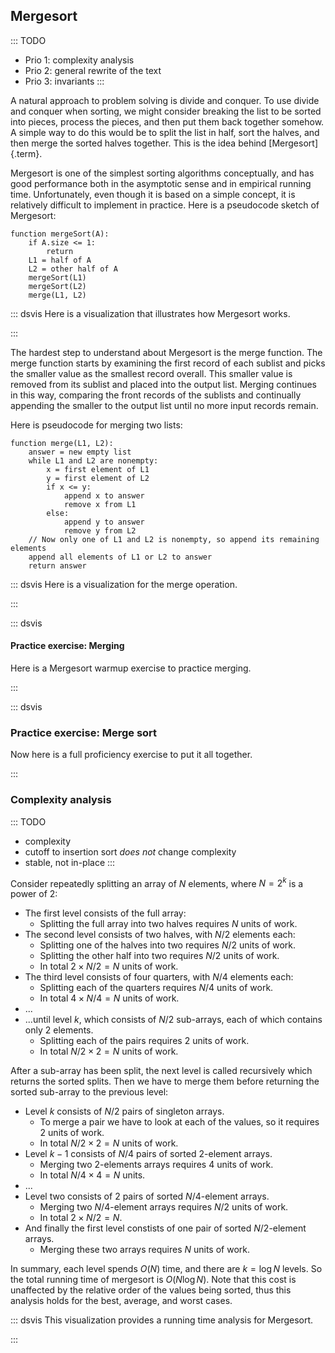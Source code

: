 
## Mergesort

::: TODO
- Prio 1: complexity analysis
- Prio 2: general rewrite of the text
- Prio 3: invariants
:::

A natural approach to problem solving is divide and conquer. To use
divide and conquer when sorting, we might consider breaking the list to
be sorted into pieces, process the pieces, and then put them back
together somehow. A simple way to do this would be to split the list in
half, sort the halves, and then merge the sorted halves together. This
is the idea behind [Mergesort]{.term}.

Mergesort is one of the simplest sorting algorithms conceptually, and
has good performance both in the asymptotic sense and in empirical
running time. Unfortunately, even though it is based on a simple
concept, it is relatively difficult to implement in practice. Here is a
pseudocode sketch of Mergesort:

    function mergeSort(A):
        if A.size <= 1:
            return
        L1 = half of A
        L2 = other half of A
        mergeSort(L1)
        mergeSort(L2)
        merge(L1, L2)

::: dsvis
Here is a visualization that illustrates how Mergesort works.

<avembed id="mergesortAV" src="Sorting/mergesortAV.html" type="ss" name="Mergesort Visualization"/>
:::

The hardest step to understand about Mergesort is the merge function.
The merge function starts by examining the first record of each sublist
and picks the smaller value as the smallest record overall. This smaller
value is removed from its sublist and placed into the output list.
Merging continues in this way, comparing the front records of the
sublists and continually appending the smaller to the output list until
no more input records remain.

Here is pseudocode for merging two lists:

    function merge(L1, L2):
        answer = new empty list
        while L1 and L2 are nonempty:
            x = first element of L1
            y = first element of L2
            if x <= y:
                append x to answer
                remove x from L1
            else:
                append y to answer
                remove y from L2
        // Now only one of L1 and L2 is nonempty, so append its remaining elements
        append all elements of L1 or L2 to answer
        return answer

::: dsvis
Here is a visualization for the merge operation.

<inlineav id="mergesortCON" src="Sorting/mergesortCON.js" name="Merging Slideshow"/>
:::

::: dsvis
#### Practice exercise: Merging

Here is a Mergesort warmup exercise to practice merging.

<avembed id="MergesortMergePRO" src="Sorting/MergesortMergePRO.html" type="ka" name="Mergesort Merging Proficiency Exercise"/>
:::

::: dsvis
### Practice exercise: Merge sort

Now here is a full proficiency exercise to put it all together.

<avembed id="mergesortPRO" src="Sorting/mergesortPRO.html" type="pe" name="Mergesort Proficiency Exercise"/>
:::

<!--
### Invariants
-->

### Complexity analysis

::: TODO
- complexity
- cutoff to insertion sort *does not* change complexity
- stable, not in-place
:::

Consider repeatedly splitting an array of $N$ elements, where $N=2^k$ is a power of 2:

- The first level consists of the full array:
    - Splitting the full array into two halves requires $N$ units of work.
- The second level consists of two halves, with $N/2$ elements each:
    - Splitting one of the halves into two requires $N/2$ units of work.
    - Splitting the other half into two requires $N/2$ units of work.
    - In total $2\times N/2 = N$ units of work.
- The third level consists of four quarters, with $N/4$ elements each:
    - Splitting each of the quarters requires $N/4$ units of work.
    - In total $4\times N/4=N$ units of work.
- ...
- ...until level $k$, which consists of $N/2$ sub-arrays, each of which contains only $2$ elements.
    - Splitting each of the pairs requires $2$ units of work.
    - In total $N/2\times 2=N$ units of work.

After a sub-array has been split, the next level is called recursively which returns the sorted splits.
Then we have to merge them before returning the sorted sub-array to the previous level:

- Level $k$ consists of $N/2$ pairs of singleton arrays.
    - To merge a pair we have to look at each of the values, so it requires $2$ units of work.
    - In total $N/2\times 2=N$ units of work.
- Level $k-1$ consists of $N/4$ pairs of sorted $2$-element arrays.
    - Merging two $2$-elements arrays requires $4$ units of work.
    - In total $N/4\times 4=N$ units.
- ...
- Level two consists of $2$ pairs of sorted $N/4$-element arrays.
    - Merging two $N/4$-element arrays requires $N/2$ units of work.
    - In total $2\times N/2=N$.
- And finally the first level constists of one pair of sorted $N/2$-element arrays.
    - Merging these two arrays requires $N$ units of work.

In summary, each level spends $O(N)$ time, and there are $k=\log N$ levels.
So the total running time of mergesort is $O(N \log N)$.
Note that this cost is unaffected by the relative order of the values being sorted, thus this analysis holds for the best, average, and worst cases.


::: dsvis
This visualization provides a running time analysis for Mergesort.

<inlineav id="MergeSortAnalysisCON" src="Sorting/MergeSortAnalysisCON.js" name="Mergesort Analysis Slideshow" links="Sorting/MergeSortAnalysisCON.css"/>
:::



